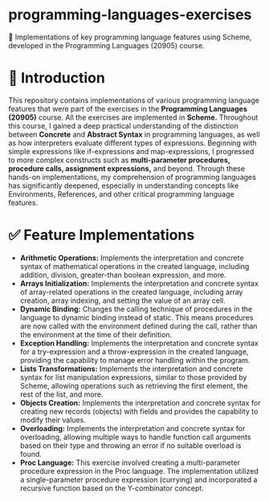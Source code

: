 # programming-languages-exercises
🔣 Implementations of key programming language features using Scheme, developed in the Programming Languages (20905) course.

# 🎉 Introduction
This repository contains implementations of various programming language features that were part of the exercises in the **Programming Languages (20905)** course. All the exercises are implemented in **Scheme.** Throughout this course, I gained a deep practical understanding of the distinction between **Concrete** and **Abstract Syntax** in programming languages, as well as how interpreters evaluate different types of expressions. Beginning with simple expressions like if-expressions and map-expressions, I progressed to more complex constructs such as **multi-parameter procedures, procedure calls, assignment expressions,** and beyond. Through these hands-on implementations, my comprehension of programming languages has significantly deepened, especially in understanding concepts like Environments, References, and other critical programming language features.

# ✅ Feature Implementations
+ **Arithmetic Operations:** Implements the interpretation and concrete syntax of mathematical operations in the created language, including addition, division, greater-than boolean expression, and more.
+ **Arrays Initialization:** Implements the interpretation and concrete syntax of array-related operations in the created language, including array creation, array indexing, and setting the value of an array cell.
+ **Dynamic Binding:** Changes the calling technique of procedures in the language to dynamic binding instead of static. This means procedures are now called with the environment defined during the call, rather than the environment at the time of their definition.
+ **Exception Handling:** Implements the interpretation and concrete syntax for a try-expression and a throw-expression in the created language, providing the capability to manage error handling within the program.
+ **Lists Transformations:** Implements the interpretation and concrete syntax for list manipulation expressions, similar to those provided by Scheme, allowing operations such as retrieving the first element, the rest of the list, and more.
+ **Objects Creation:** Implements the interpretation and concrete syntax for creating new records (objects) with fields and provides the capability to modify their values.
+ **Overloading:** Implements the interpretation and concrete syntax for overloading, allowing multiple ways to handle function call arguments based on their type and throwing an error if no suitable overload is found.
+ **Proc Language:** This exercise involved creating a multi-parameter procedure expression in the Proc language. The implementation utilized a single-parameter procedure expression (currying) and incorporated a recursive function based on the Y-combinator concept.
  
